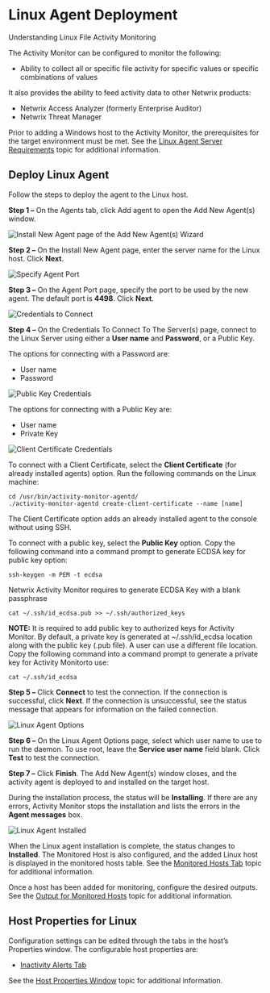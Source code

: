 # Linux Agent Deployment

Understanding Linux File Activity Monitoring

The Activity Monitor can be configured to monitor the following:

- Ability to collect all or specific file activity for specific values or specific combinations of
  values

It also provides the ability to feed activity data to other Netwrix products:

- Netwrix Access Analyzer (formerly Enterprise Auditor)
- Netwrix Threat Manager

Prior to adding a Windows host to the Activity Monitor, the prerequisites for the target environment
must be met. See the [Linux Agent Server Requirements](/docs/activitymonitor/8.0/requirements/linuxagent.md) topic
for additional information.

## Deploy Linux Agent

Follow the steps to deploy the agent to the Linux host.

**Step 1 –** On the Agents tab, click Add agent to open the Add New Agent(s) window.

![Install New Agent page of the Add New Agent(s) Wizard](/img/product_docs/activitymonitor/8.0/install/agent/installnew.webp)

**Step 2 –** On the Install New Agent page, enter the server name for the Linux host. Click
**Next**.

![Specify Agent Port](/img/product_docs/activitymonitor/8.0/install/agent/portdefault.webp)

**Step 3 –** On the Agent Port page, specify the port to be used by the new agent. The default port
is **4498**. Click **Next**.

![Credentials to Connect](/img/product_docs/activitymonitor/8.0/admin/agents/add/credentialsservers.webp)

**Step 4 –** On the Credentials To Connect To The Server(s) page, connect to the Linux Server using
either a **User name** and **Password**, or a Public Key.

The options for connecting with a Password are:

- User name
- Password

![Public Key Credentials](/img/product_docs/activitymonitor/8.0/admin/agents/add/publickey.webp)

The options for connecting with a Public Key are:

- User name
- Private Key

![Client Certificate Credentials](/img/product_docs/activitymonitor/8.0/admin/agents/add/clientcertificate.webp)

To connect with a Client Certificate, select the **Client Certificate** (for already installed
agents) option. Run the following commands on the Linux machine:

```
cd /usr/bin/activity-monitor-agentd/
./activity-monitor-agentd create-client-certificate --name [name]
```

The Client Certificate option adds an already installed agent to the console without using SSH.

To connect with a public key, select the **Public Key** option. Copy the following command into a
command prompt to generate ECDSA key for public key option:

```
ssh-keygen -m PEM -t ecdsa
```

Netwrix Activity Monitor requires to generate ECDSA Key with a blank passphrase

```
cat ~/.ssh/id_ecdsa.pub >> ~/.ssh/authorized_keys
```

**NOTE:** It is required to add public key to authorized keys for Activity Monitor. By default, a
private key is generated at ~/.ssh/id_ecdsa location along with the public key (.pub file). A user
can use a different file location. Copy the following command into a command prompt to generate a
private key for Activity Monitorto use:

```
cat ~/.ssh/id_ecdsa
```

**Step 5 –** Click **Connect** to test the connection. If the connection is successful, click
**Next**. If the connection is unsuccessful, see the status message that appears for information on
the failed connection.

![Linux Agent Options](/img/product_docs/activitymonitor/8.0/admin/agents/add/linuxagentoptions.webp)

**Step 6 –** On the Linux Agent Options page, select which user name to use to run the daemon. To
use root, leave the **Service user name** field blank. Click **Test** to test the connection.

**Step 7 –** Click **Finish**. The Add New Agent(s) window closes, and the activity agent is
deployed to and installed on the target host.

During the installation process, the status will be **Installing**. If there are any errors,
Activity Monitor stops the installation and lists the errors in the **Agent messages** box.

![Linux Agent Installed](/img/product_docs/activitymonitor/8.0/admin/agents/add/activitymonitorwithlinuxagentinstalled.webp)

When the Linux agent installation is complete, the status changes to **Installed**. The Monitored
Host is also configured, and the added Linux host is displayed in the monitored hosts table. See the
[Monitored Hosts Tab](/docs/activitymonitor/8.0/admin/monitoredhosts/overview.md) topic for additional information.

Once a host has been added for monitoring, configure the desired outputs. See the
[Output for Monitored Hosts](/docs/activitymonitor/8.0/admin/monitoredhosts/output.md) topic for additional information.

## Host Properties for Linux

Configuration settings can be edited through the tabs in the host’s Properties window. The
configurable host properties are:

- [Inactivity Alerts Tab](/docs/activitymonitor/8.0/admin/monitoredhosts/properties/inactivityalerts.md)

See the [Host Properties Window](/docs/activitymonitor/8.0/admin/monitoredhosts/properties/overview.md) topic for additional
information.
